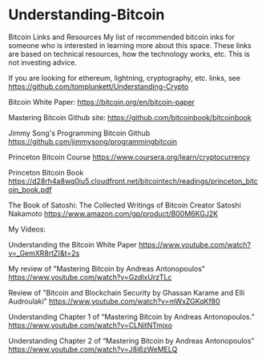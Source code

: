 # Understanding-Bitcoin
Bitcoin Links and Resources
My list of recommended bitcoin inks for someone who is interested in learning more about this space.  These links are based on technical resources, how the technology works, etc.  This is not investing advice.

If you are looking for ethereum, lightning, cryptography, etc. links, see https://github.com/tomplunkett/Understanding-Crypto


Bitcoin White Paper: https://bitcoin.org/en/bitcoin-paper

Mastering Bitcoin Github site: https://github.com/bitcoinbook/bitcoinbook

Jimmy Song's Programming Bitcoin Github https://github.com/jimmysong/programmingbitcoin

Princeton Bitcoin Course https://www.coursera.org/learn/cryptocurrency

Princeton Bitcoin Book https://d28rh4a8wq0iu5.cloudfront.net/bitcointech/readings/princeton_bitcoin_book.pdf

The Book of Satoshi: The Collected Writings of Bitcoin Creator Satoshi Nakamoto https://www.amazon.com/gp/product/B00M6KGJ2K


My Videos:


Understanding the Bitcoin White Paper https://www.youtube.com/watch?v=_GemXR8rtZI&t=2s

My review of "Mastering Bitcoin by Andreas Antonopoulos" https://www.youtube.com/watch?v=GzdIxUrzTLc

Review of "Bitcoin and Blockchain Security by Ghassan Karame and Elli Audroulaki" https://www.youtube.com/watch?v=mWxZGKqKf80

Understanding Chapter 1 of “Mastering Bitcoin by Andreas Antonopoulos.” https://www.youtube.com/watch?v=CLNitNTmjxo

Understanding Chapter 2 of “Mastering Bitcoin by Andreas Antonopoulos” https://www.youtube.com/watch?v=J8i6zWeMELQ



